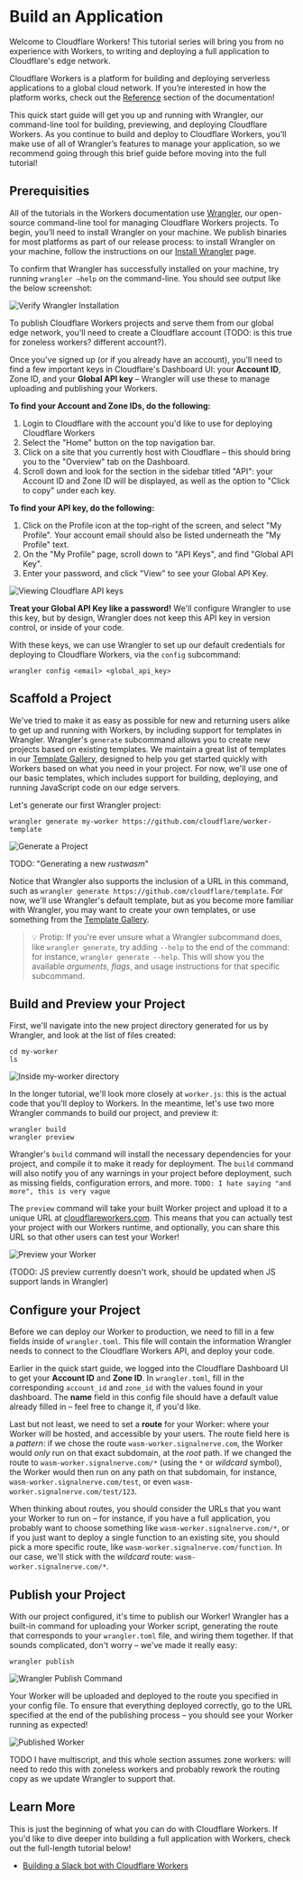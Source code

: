 # Build an Application

Welcome to Cloudflare Workers! This tutorial series will bring you from no experience with Workers, to writing and deploying a full application to Cloudflare's edge network.

Cloudflare Workers is a platform for building and deploying serverless applications to a global cloud network. If you’re interested in how the platform works, check out the [Reference]() section of the documentation!

This quick start guide will get you up and running with Wrangler, our command-line tool for building, previewing, and deploying Cloudflare Workers. As you continue to build and deploy to Cloudflare Workers, you’ll make use of all of Wrangler’s features to manage your application, so we recommend going through this brief guide before moving into the full tutorial!

## Prerequisities

All of the tutorials in the Workers documentation use [Wrangler][2], our open-source command-line tool for managing Cloudflare Workers projects. To begin, you’ll need to install Wrangler on your machine. We publish binaries for most platforms as part of our release process: to install Wrangler on your machine, follow the instructions on our [Install Wrangler][3] page.

To confirm that Wrangler has successfully installed on your machine, try running `wrangler —help` on the command-line. You should see output like the below screenshot:

![Verify Wrangler Installation](./images/verify-wrangler-install.png)

To publish Cloudflare Workers projects and serve them from our global edge network, you'll need to create a Cloudflare account (TODO: is this true for zoneless workers? different account?).

Once you've signed up (or if you already have an account), you'll need to find a few important keys in Cloudflare's Dashboard UI: your **Account ID**, Zone ID, and your **Global API key** – Wrangler will use these to manage uploading and publishing your Workers.

**To find your Account and Zone IDs, do the following:**

1. Login to Cloudflare with the account you'd like to use for deploying Cloudflare Workers
2. Select the "Home" button on the top navigation bar.
3. Click on a site that you currently host with Cloudflare – this should bring you to the "Overview" tab on the Dashboard.
4. Scroll down and look for the section in the sidebar titled "API": your Account ID and Zone ID will be displayed, as well as the option to "Click to copy" under each key.

**To find your API key, do the following:**

1. Click on the Profile icon at the top-right of the screen, and select "My Profile". Your account email should also be listed underneath the "My Profile" text.
2. On the "My Profile" page, scroll down to "API Keys", and find "Global API Key".
3. Enter your password, and click "View" to see your Global API Key.

![Viewing Cloudflare API keys](./images/api-keys.png)

**Treat your Global API Key like a password!** We'll configure Wrangler to use this key, but by design, Wrangler does not keep this API key in version control, or inside of your code.

With these keys, we can use Wrangler to set up our default credentials for deploying to Cloudflare Workers, via the `config` subcommand:

`wrangler config <email> <global_api_key>`

## Scaffold a Project

We've tried to make it as easy as possible for new and returning users alike to get up and running with Workers, by including support for templates in Wrangler. Wrangler's `generate` subcommand allows you to create new projects based on existing templates. We maintain a great list of templates in our [Template Gallery](/gallery), designed to help you get started quickly with Workers based on what you need in your project. For now, we'll use one of our basic templates, which includes support for building, deploying, and running JavaScript code on our edge servers.

Let's generate our first Wrangler project:

```
wrangler generate my-worker https://github.com/cloudflare/worker-template
```

![Generate a Project](./images/generate-project.png)

TODO: "Generating a new *rustwasm*"

Notice that Wrangler also supports the inclusion of a URL in this command, such as `wrangler generate https://github.com/cloudflare/template`. For now, we'll use Wrangler's default template, but as you become more familiar with Wrangler, you may want to create your own templates, or use something from the [Template Gallery](/gallery).

> 💡 Protip: If you're ever unsure what a Wrangler subcommand does, like `wrangler generate`, try adding `--help` to the end of the command: for instance, `wrangler generate --help`. This will show you the available *arguments*, *flags*, and usage instructions for that specific subcommand.

## Build and Preview your Project

First, we'll navigate into the new project directory generated for us by Wrangler, and look at the list of files created:

```
cd my-worker
ls
```

![Inside my-worker directory](./images/cd-ls-my-worker.png)

In the longer tutorial, we'll look more closely at `worker.js`: this is the actual code that you'll deploy to Workers. In the meantime, let's use two more Wrangler commands to build our project, and preview it:

```
wrangler build
wrangler preview
```

Wrangler's `build` command will install the necessary dependencies for your project, and compile it to make it ready for deployment. The `build` command will also notify you of any warnings in your project before deployment, such as missing fields, configuration errors, and more. `TODO: I hate saying "and more", this is very vague`

The `preview` command will take your built Worker project and upload it to a unique URL at [cloudflareworkers.com](https://cloudflareworkers.com). This means that you can actually test your project with our Workers runtime, and optionally, you can share this URL so that other users can test your Worker!

![Preview your Worker](./images/wrangler-preview.png)

(TODO: JS preview currently doesn't work, should be updated when JS support lands in Wrangler)

## Configure your Project

Before we can deploy our Worker to production, we need to fill in a few fields inside of `wrangler.toml`. This file will contain the information Wrangler needs to connect to the Cloudflare Workers API, and deploy your code.

Earlier in the quick start guide, we logged into the Cloudflare Dashboard UI to get your **Account ID** and **Zone ID**. In `wrangler.toml`, fill in the corresponding `account_id` and `zone_id` with the values found in your dashboard. The **name** field in this config file should have a default value already filled in – feel free to change it, if you'd like.

Last but not least, we need to set a **route** for your Worker: where your Worker will be hosted, and accessible by your users. The route field here is a *pattern*: if we chose the route `wasm-worker.signalnerve.com`, the Worker would _only_ run on that exact subdomain, at the *root* path. If we changed the route to `wasm-worker.signalnerve.com/*` (using the `*` or *wildcard* symbol), the Worker would then run on any path on that subdomain, for instance, `wasm-worker.signalnerve.com/test`, or even `wasm-worker.signalnerve.com/test/123`.

When thinking about routes, you should consider the URLs that you want your Worker to run on – for instance, if you have a full application, you probably want to choose something like `wasm-worker.signalnerve.com/*`, or if you just want to deploy a single function to an existing site, you should pick a more specific route, like `wasm-worker.signalnerve.com/function`. In our case, we'll stick with the *wildcard* route: `wasm-worker.signalnerve.com/*`.

## Publish your Project

With our project configured, it's time to publish our Worker! Wrangler has a built-in command for uploading your Worker script, generating the route that corresponds to your `wrangler.toml` file, and wiring them together. If that sounds complicated, don't worry – we've made it really easy:

```
wrangler publish
```

![Wrangler Publish Command](./images/wrangler-publish.png)

Your Worker will be uploaded and deployed to the route you specified in your config file. To ensure that everything deployed correctly, go to the URL specified at the end of the publishing process – you should see your Worker running as expected!

![Published Worker](./images/published.png)

TODO I have multiscript, and this whole section assumes zone workers: will need to redo this with zoneless workers and probably rework the routing copy as we update Wrangler to support that.

## Learn More

This is just the beginning of what you can do with Cloudflare Workers. If you'd like to dive deeper into building a full application with Workers, check out the full-length tutorial below!

- [Building a Slack bot with Cloudflare Workers][4]

[2]:	https://github.com/cloudflare/wrangler
[3]:	TODO
[4]:	./tutorials/build-a-slack-bot.md
